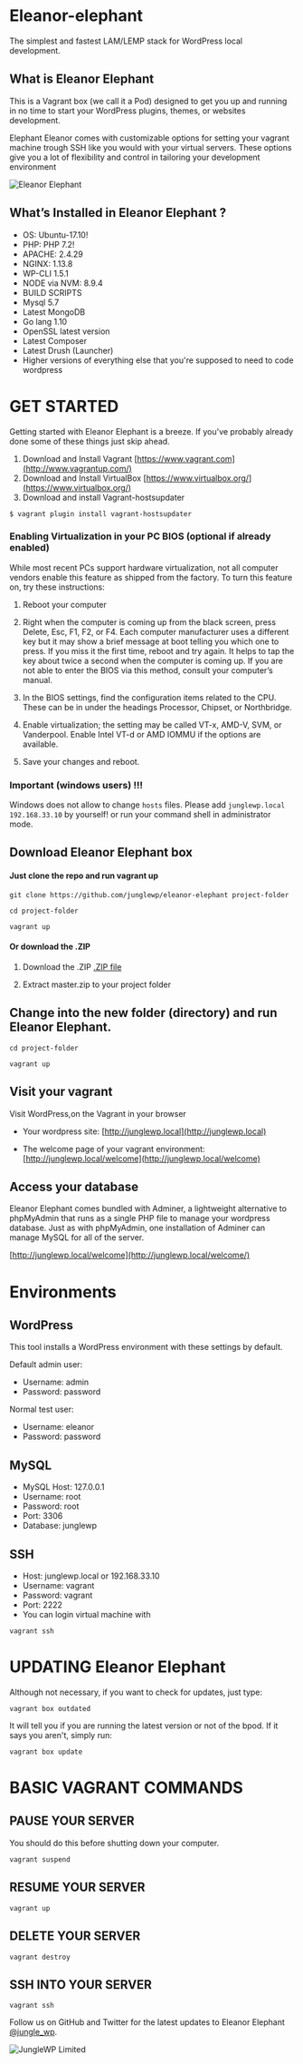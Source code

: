 # Eleanor-elephant
The simplest and fastest LAM/LEMP stack for WordPress local development. 

## What is Eleanor Elephant
This is a Vagrant box (we call it a Pod) designed to get you up and running in no time to start your WordPress plugins, themes, or websites development.

Elephant Eleanor comes with customizable options for setting your vagrant machine trough SSH like you would with your virtual servers. These options give you a lot of flexibility and control in tailoring your development environment

![Eleanor Elephant](https://media.giphy.com/media/ElvQFnLkTYxhe/giphy.gif "Eleanor")


## What’s Installed in Eleanor Elephant ?

* OS: Ubuntu-17.10!
* PHP: PHP 7.2!
* APACHE: 2.4.29
* NGINX: 1.13.8
* WP-CLI 1.5.1
* NODE via NVM: 8.9.4
* BUILD SCRIPTS
* Mysql 5.7
* Latest MongoDB
* Go lang 1.10
* OpenSSL latest version
* Latest Composer
* Latest Drush (Launcher)
* Higher versions of everything else that you're supposed to need to code wordpress

# GET STARTED
Getting started with Eleanor Elephant is a breeze. If you've probably already done some of these things just skip ahead.

1. Download and Install Vagrant
[https://www.vagrant.com](http://www.vagrantup.com/)
2. Download and Install VirtualBox
[https://www.virtualbox.org/](https://www.virtualbox.org/)
3. Download and install Vagrant-hostsupdater
```
$ vagrant plugin install vagrant-hostsupdater
```

### Enabling Virtualization in your PC BIOS (optional if already enabled)

While most recent PCs support hardware virtualization, not all computer vendors enable this feature as shipped from the factory. To turn this feature on, try these instructions:

1. Reboot your computer

2. Right when the computer is coming up from the black screen, press Delete, Esc, F1, F2, or F4. Each computer manufacturer uses a different key but it may show a brief message at boot telling you which one to press. If you miss it the first time, reboot and try again. It helps to tap the key about twice a second when the computer is coming up. If you are not able to enter the BIOS via this method, consult your computer’s manual.

3. In the BIOS settings, find the configuration items related to the CPU. These can be in under the headings Processor, Chipset, or Northbridge.

4. Enable virtualization; the setting may be called VT-x, AMD-V, SVM, or Vanderpool. Enable Intel VT-d or AMD IOMMU if the options are available.

5. Save your changes and reboot. 


### Important (windows users) !!!
Windows does not allow to change `hosts` files. Please add `junglewp.local 192.168.33.10` by yourself!
or run your command shell in administrator mode.

## Download Eleanor Elephant box

#### Just clone the repo and run vagrant up

```
git clone https://github.com/junglewp/eleanor-elephant project-folder

cd project-folder

vagrant up

```

#### Or download the .ZIP

1. Download the .ZIP
[.ZIP file](https://github.com/junglewp/eleanor-elephant/archive/master.zip)

2. Extract master.zip to your project folder

 ## Change into the new folder (directory) and run Eleanor Elephant.
  ```
  cd project-folder

  vagrant up

  ```

  ## Visit your vagrant

  Visit WordPress,on the Vagrant in your browser

  * Your wordpress site:
  [http://junglewp.local](http://junglewp.local)

  * The welcome page of your vagrant environment:
  [http://junglewp.local/welcome](http://junglewp.local/welcome)

  ## Access your database

  Eleanor Elephant comes bundled with Adminer, a lightweight alternative to phpMyAdmin that runs as a single PHP file to manage your wordpress database. Just as with phpMyAdmin, one installation of Adminer can manage MySQL for all of the server.

[http://junglewp.local/welcome](http://junglewp.local/welcome/)



# Environments

## WordPress
This tool installs a WordPress environment with these settings by default.

Default admin user:

* Username: admin
* Password: password

Normal test user:

* Username: eleanor
* Password: password

## MySQL
* MySQL Host: 127.0.0.1
* Username: root
* Password: root
* Port: 3306
* Database: junglewp

## SSH
* Host: junglewp.local or 192.168.33.10
* Username: vagrant
* Password: vagrant
* Port: 2222
* You can login virtual machine with

``` vagrant ssh ```

# UPDATING Eleanor Elephant
Although not necessary, if you want to check for updates, just type:                      

``` vagrant box outdated ```
                   
It will tell you if you are running the latest version or not of the bpod. If it says you aren't, simply run:
                           
``` vagrant box update ```
                            
# BASIC VAGRANT COMMANDS


## PAUSE YOUR SERVER

You should do this before shutting down your computer.
                                        
```vagrant suspend```

                                        
## RESUME YOUR SERVER
                                            
``` vagrant up ```
                                       

## DELETE YOUR SERVER
                                                
``` vagrant destroy ```
                                           

## SSH INTO YOUR SERVER
                                                    
``` vagrant ssh ```


                        
Follow us on GitHub and Twitter for the latest updates to Eleanor Elephant [@jungle_wp](https://twitter.com/jungle_wp).

![JungleWP Limited](https://junglewp-60af.kxcdn.com/wp-content/uploads/2017/10/logo.png "junglewp.com")




